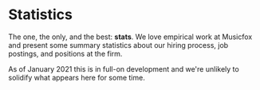 # Statistics

The one, the only, and the best: **stats**. We love empirical work at Musicfox and present some summary
statistics about our hiring process, job postings, and positions at the firm.

As of January 2021 this is in full-on development and we're unlikely to solidify what appears here for some time.
